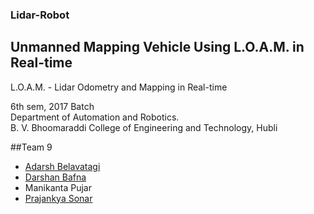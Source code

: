 ###                                          Lidar-Robot
## Unmanned Mapping Vehicle Using L.O.A.M. in Real-time
 L.O.A.M. - Lidar Odometry and Mapping in Real-time
 
6th sem, 2017 Batch  
Department of Automation and Robotics.  
B. V. Bhoomaraddi College of Engineering and Technology, Hubli  

>
##Team 9
- [Adarsh Belavatagi](http://github.com/Belavatagi)
- [Darshan Bafna](http://github.com/Darshabafna)
- Manikanta Pujar
- [Prajankya Sonar](http://github.com/Prajankya)
